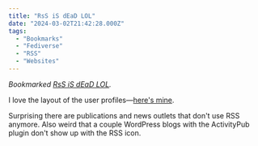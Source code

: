 ```yaml
---
title: "RsS iS dEaD LOL"
date: "2024-03-02T21:42:28.000Z"
tags: 
  - "Bookmarks"
  - "Fediverse"
  - "RSS"
  - "Websites"
---
```


_Bookmarked [RsS iS dEaD LOL](https://rss-is-dead.lol/)._

I love the layout of the user profiles—[here's mine](https://rss-is-dead.lol/user?profileUrl=https%3A%2F%2Fmastodon.design%2Fusers%2Fnsmsn).

Surprising there are publications and news outlets that don't use RSS anymore. Also weird that a couple WordPress blogs with the ActivityPub plugin don't show up with the RSS icon.
